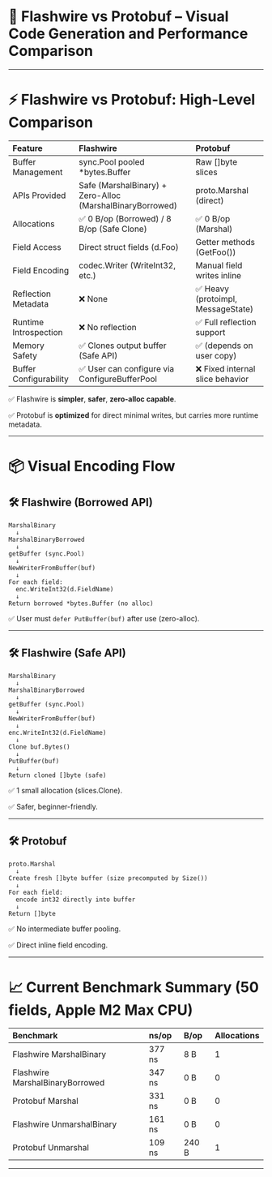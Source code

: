 # 📜 Flashwire vs Protobuf – Visual Code Generation and Performance Comparison

---

# ⚡ Flashwire vs Protobuf: High-Level Comparison

| Feature | Flashwire | Protobuf |
|:--|:--|:--|
| Buffer Management | sync.Pool pooled *bytes.Buffer | Raw []byte slices |
| APIs Provided | Safe (MarshalBinary) + Zero-Alloc (MarshalBinaryBorrowed) | proto.Marshal (direct) |
| Allocations | ✅ 0 B/op (Borrowed) / 8 B/op (Safe Clone) | ✅ 0 B/op (Marshal) |
| Field Access | Direct struct fields (d.Foo) | Getter methods (GetFoo()) |
| Field Encoding | codec.Writer (WriteInt32, etc.) | Manual field writes inline |
| Reflection Metadata | ❌ None | ✅ Heavy (protoimpl, MessageState) |
| Runtime Introspection | ❌ No reflection | ✅ Full reflection support |
| Memory Safety | ✅ Clones output buffer (Safe API) | ✅ (depends on user copy) |
| Buffer Configurability | ✅ User can configure via ConfigureBufferPool | ❌ Fixed internal slice behavior |

✅ Flashwire is **simpler**, **safer**, **zero-alloc capable**.

✅ Protobuf is **optimized** for direct minimal writes, but carries more runtime metadata.

---

# 📦 Visual Encoding Flow

## 🛠 Flashwire (Borrowed API)

```plaintext
MarshalBinary
  ↓
MarshalBinaryBorrowed
  ↓
getBuffer (sync.Pool)
  ↓
NewWriterFromBuffer(buf)
  ↓
For each field:
  enc.WriteInt32(d.FieldName)
  ↓
Return borrowed *bytes.Buffer (no alloc)
```

✅ User must `defer PutBuffer(buf)` after use (zero-alloc).

---

## 🛠 Flashwire (Safe API)

```plaintext
MarshalBinary
  ↓
MarshalBinaryBorrowed
  ↓
getBuffer (sync.Pool)
  ↓
NewWriterFromBuffer(buf)
  ↓
enc.WriteInt32(d.FieldName)
  ↓
Clone buf.Bytes()
  ↓
PutBuffer(buf)
  ↓
Return cloned []byte (safe)
```

✅ 1 small allocation (slices.Clone).

✅ Safer, beginner-friendly.

---

## 🛠 Protobuf

```plaintext
proto.Marshal
  ↓
Create fresh []byte buffer (size precomputed by Size())
  ↓
For each field:
  encode int32 directly into buffer
  ↓
Return []byte
```

✅ No intermediate buffer pooling.

✅ Direct inline field encoding.

---

# 📈 Current Benchmark Summary (50 fields, Apple M2 Max CPU)

| Benchmark | ns/op | B/op | Allocations |
|:--|:--|:--|:--|
| Flashwire MarshalBinary | 377 ns | 8 B | 1 |
| Flashwire MarshalBinaryBorrowed | 347 ns | 0 B | 0 |
| Protobuf Marshal | 331 ns | 0 B | 0 |
| Flashwire UnmarshalBinary | 161 ns | 0 B | 0 |
| Protobuf Unmarshal | 109 ns | 240 B | 1 |

---
